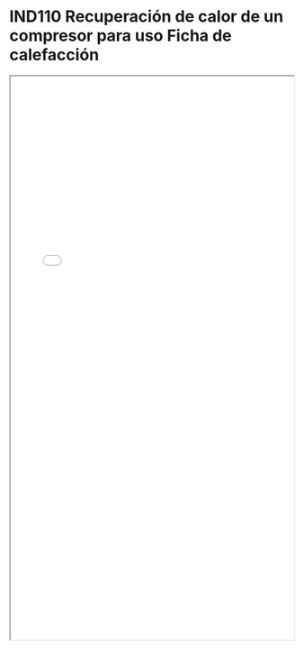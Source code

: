 # IND110  Recuperación de calor de un compresor para uso Ficha de calefacción

<iframe src="../IND110  Recuperación de calor de un compresor para uso Ficha de calefacción.pdf" width="100%" height="1000px"></iframe>
